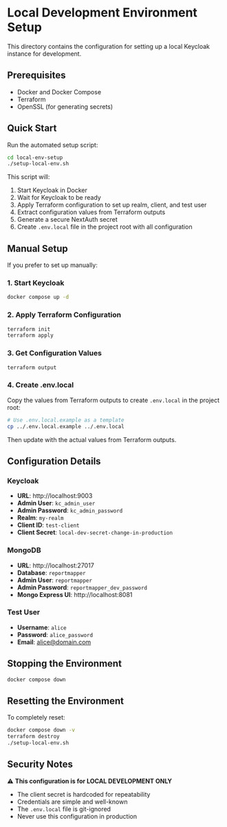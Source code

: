 # Local Development Environment Setup

This directory contains the configuration for setting up a local Keycloak instance for development.

## Prerequisites

- Docker and Docker Compose
- Terraform
- OpenSSL (for generating secrets)

## Quick Start

Run the automated setup script:

```bash
cd local-env-setup
./setup-local-env.sh
```

This script will:
1. Start Keycloak in Docker
2. Wait for Keycloak to be ready
3. Apply Terraform configuration to set up realm, client, and test user
4. Extract configuration values from Terraform outputs
5. Generate a secure NextAuth secret
6. Create `.env.local` file in the project root with all configuration

## Manual Setup

If you prefer to set up manually:

### 1. Start Keycloak

```bash
docker compose up -d
```

### 2. Apply Terraform Configuration

```bash
terraform init
terraform apply
```

### 3. Get Configuration Values

```bash
terraform output
```

### 4. Create .env.local

Copy the values from Terraform outputs to create `.env.local` in the project root:

```bash
# Use .env.local.example as a template
cp ../.env.local.example ../.env.local
```

Then update with the actual values from Terraform outputs.

## Configuration Details

### Keycloak
- **URL**: http://localhost:9003
- **Admin User**: `kc_admin_user`
- **Admin Password**: `kc_admin_password`
- **Realm**: `my-realm`
- **Client ID**: `test-client`
- **Client Secret**: `local-dev-secret-change-in-production`

### MongoDB
- **URL**: http://localhost:27017
- **Database**: `reportmapper`
- **Admin User**: `reportmapper`
- **Admin Password**: `reportmapper_dev_password`
- **Mongo Express UI**: http://localhost:8081

### Test User
- **Username**: `alice`
- **Password**: `alice_password`
- **Email**: alice@domain.com

## Stopping the Environment

```bash
docker compose down
```

## Resetting the Environment

To completely reset:

```bash
docker compose down -v
terraform destroy
./setup-local-env.sh
```

## Security Notes

⚠️ **This configuration is for LOCAL DEVELOPMENT ONLY**

- The client secret is hardcoded for repeatability
- Credentials are simple and well-known
- The `.env.local` file is git-ignored
- Never use this configuration in production
